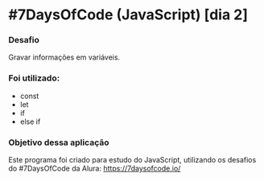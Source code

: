 # #7DaysOfCode (JavaScript) [dia 2]

### Desafio
Gravar informações em variáveis.

### Foi utilizado:
* const
* let
* if
* else if

### Objetivo dessa aplicação
Este programa foi criado para estudo do JavaScript, utilizando os desafios do #7DaysOfCode da Alura: https://7daysofcode.io/
